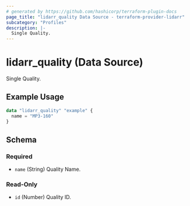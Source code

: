 ```yaml
---
# generated by https://github.com/hashicorp/terraform-plugin-docs
page_title: "lidarr_quality Data Source - terraform-provider-lidarr"
subcategory: "Profiles"
description: |-
  Single Quality.
---
```


# lidarr_quality (Data Source)

<!-- subcategory:Profiles -->Single Quality.

## Example Usage

```terraform
data "lidarr_quality" "example" {
  name = "MP3-160"
}
```

<!-- schema generated by tfplugindocs -->
## Schema

### Required

- `name` (String) Quality Name.

### Read-Only

- `id` (Number) Quality  ID.


